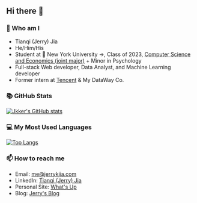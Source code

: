## Hi there 👋


### 🙋‍ Who am I

- Tianqi (Jerry) Jia
- He/Him/His
- Student at 🏫  New York University →, Class of 2023, [Computer Science and Economics (joint major)](https://cs.nyu.edu/home/undergrad/major_programs.html) + Minor in Psychology
- Full-stack Web developer, Data Analyst, and Machine Learning developer 
- Former intern at [Tencent](https://intl.cloud.tencent.com/) & My DataWay Co.

### 📚 GitHub Stats
[![Jkker's GitHub stats](https://github-readme-stats.vercel.app/api?username=Jkker&theme=dracula)](https://github.com/Jkker/github-readme-stats)

### 💻 My Most Used Languages
[![Top Langs](https://github-readme-stats.vercel.app/api/top-langs/?username=Jkker&layout=compact&theme=dracula)](https://github.com/Jkker/github-readme-stats)


### 📫 How to reach me
- Email: [me@jerrykjia.com](mailto:me@jerrykjia.com)
- LinkedIn: [Tianqi (Jerry) Jia](https://www.linkedin.com/in/jerrykjia/)
- Personal Site: [What's Up](https://www.jerrykjia.com/)
- Blog: [Jerry's Blog](https://blog.jerrykjia.com/)

<!--
**Jkker/Jkker** is a ✨ _special_ ✨ repository because its `README.md` (this file) appears on your GitHub profile.

Here are some ideas to get you started:

- 🔭 I’m currently working on ...
- 🌱 I’m currently learning ...
- 👯 I’m looking to collaborate on ...
- 🤔 I’m looking for help with ...
- 💬 Ask me about ...
- 📫 How to reach me: ...
- 😄 Pronouns: ...
- ⚡ Fun fact: ...
-->
